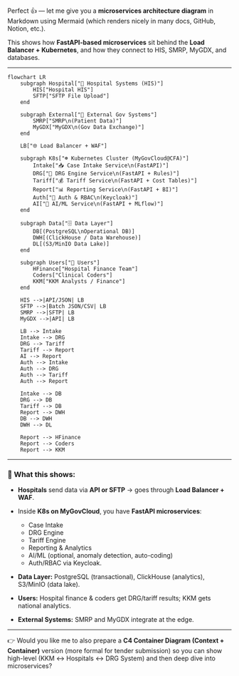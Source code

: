 Perfect 👍 — let me give you a **microservices architecture diagram** in Markdown using Mermaid (which renders nicely in many docs, GitHub, Notion, etc.).

This shows how **FastAPI-based microservices** sit behind the **Load Balancer + Kubernetes**, and how they connect to HIS, SMRP, MyGDX, and databases.

---

```mermaid
flowchart LR
    subgraph Hospital["🏥 Hospital Systems (HIS)"]
        HIS["Hospital HIS"]
        SFTP["SFTP File Upload"]
    end

    subgraph External["📡 External Gov Systems"]
        SMRP["SMRP\n(Patient Data)"]
        MyGDX["MyGDX\n(Gov Data Exchange)"]
    end

    LB["🌐 Load Balancer + WAF"]

    subgraph K8s["☸️ Kubernetes Cluster (MyGovCloud@CFA)"]
        Intake["📥 Case Intake Service\n(FastAPI)"]
        DRG["🧮 DRG Engine Service\n(FastAPI + Rules)"]
        Tariff["💰 Tariff Service\n(FastAPI + Cost Tables)"]
        Report["📊 Reporting Service\n(FastAPI + BI)"]
        Auth["🔑 Auth & RBAC\n(Keycloak)"]
        AI["🤖 AI/ML Service\n(FastAPI + MLflow)"]
    end

    subgraph Data["🗄️ Data Layer"]
        DB[(PostgreSQL\nOperational DB)]
        DWH[(ClickHouse / Data Warehouse)]
        DL[(S3/MinIO Data Lake)]
    end

    subgraph Users["👥 Users"]
        HFinance["Hospital Finance Team"]
        Coders["Clinical Coders"]
        KKM["KKM Analysts / Finance"]
    end

    HIS -->|API/JSON| LB
    SFTP -->|Batch JSON/CSV| LB
    SMRP -->|SFTP| LB
    MyGDX -->|API| LB

    LB --> Intake
    Intake --> DRG
    DRG --> Tariff
    Tariff --> Report
    AI --> Report
    Auth --> Intake
    Auth --> DRG
    Auth --> Tariff
    Auth --> Report

    Intake --> DB
    DRG --> DB
    Tariff --> DB
    Report --> DWH
    DB --> DWH
    DWH --> DL

    Report --> HFinance
    Report --> Coders
    Report --> KKM
```

---

### 🔑 What this shows:

* **Hospitals** send data via **API or SFTP** → goes through **Load Balancer + WAF**.
* Inside **K8s on MyGovCloud**, you have **FastAPI microservices**:

  * Case Intake
  * DRG Engine
  * Tariff Engine
  * Reporting & Analytics
  * AI/ML (optional, anomaly detection, auto-coding)
  * Auth/RBAC via Keycloak.
* **Data Layer:** PostgreSQL (transactional), ClickHouse (analytics), S3/MinIO (data lake).
* **Users:** Hospital finance & coders get DRG/tariff results; KKM gets national analytics.
* **External Systems:** SMRP and MyGDX integrate at the edge.

---

👉 Would you like me to also prepare a **C4 Container Diagram (Context + Container)** version (more formal for tender submission) so you can show high-level (KKM ↔ Hospitals ↔ DRG System) and then deep dive into microservices?
